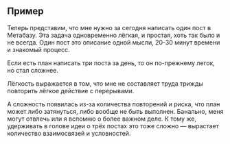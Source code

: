 ## Пример

Теперь представим, что мне нужно за сегодня написать один пост в Метабазу. Эта задача одновременно лёгкая, и простая, хоть так было и не всегда. Один пост это описание одной мысли, 20-30 минут времени и знакомый процесс.

Если есть план написать три поста за день, то он по-прежнему легок, но стал сложнее.

Лёгкость выражается в том, что мне не составляет труда трижды повторить лёгкое действие с перерывами.

А сложность появилась из-за количества повторений и риска, что план может либо затянуться, либо вообще не быть выполнен. Банально, меня могут отвлечь или я вспомню о более важном деле.
К тому же, удерживать в голове идеи о трёх постах это тоже сложно — вырастает количество взаимосвязей и условностей.
